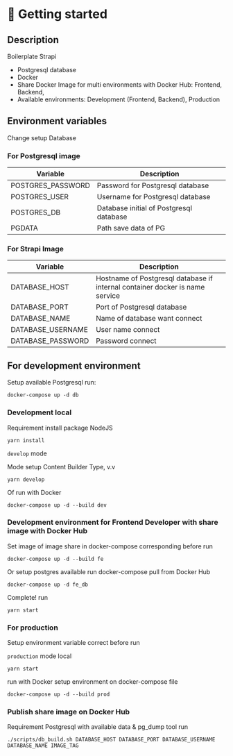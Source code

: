 # 🚀 Getting started

## Description

Boilerplate Strapi

- Postgresql database
- Docker
- Share Docker Image for multi environments with Docker Hub: Frontend, Backend,
- Available environments: Development (Frontend, Backend), Production

## Environment variables

Change setup Database

### For Postgresql image

| Variable          | Description                             |
| ----------------- | --------------------------------------- |
| POSTGRES_PASSWORD | Password for Postgresql database        |
| POSTGRES_USER     | Username for Postgresql database        |
| POSTGRES_DB       | Database initial of Postgresql database |
| PGDATA            | Path save data of PG                    |

### For Strapi Image

| Variable          | Description                                                                  |
| ----------------- | ---------------------------------------------------------------------------- |
| DATABASE_HOST     | Hostname of Postgresql database if internal container docker is name service |
| DATABASE_PORT     | Port of Postgresql database                                                  |
| DATABASE_NAME     | Name of database want connect                                                |
| DATABASE_USERNAME | User name connect                                                            |
| DATABASE_PASSWORD | Password connect                                                             |

## For development environment

Setup available Postgresql run:

```shell
docker-compose up -d db
```

### Development local

Requirement install package NodeJS

```shell
yarn install
```

`develop` mode

Mode setup Content Builder Type, v.v

```shell
yarn develop
```

Of run with Docker

```shell
docker-compose up -d --build dev
```

### Development environment for Frontend Developer with share image with Docker Hub

Set image of image share in docker-compose corresponding before run

```shell
docker-compose up -d --build fe
```

Or setup postgres available run docker-compose pull from Docker Hub

```shell
docker-compose up -d fe_db
```

Complete! run

```shell
yarn start
```

### For production

Setup environment variable correct before run

`production` mode local

```shell
yarn start
```

run with Docker setup environment on docker-compose file

```shell
docker-compose up -d --build prod
```

### Publish share image on Docker Hub

Requirement Postgresql with available data & pg_dump tool run

```shell
./scripts/db_build.sh DATABASE_HOST DATABASE_PORT DATABASE_USERNAME DATABASE_NAME IMAGE_TAG
```

